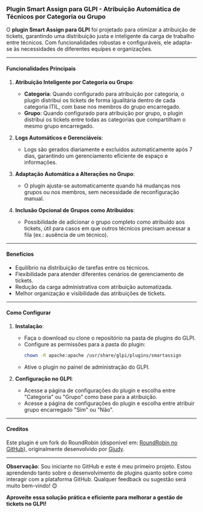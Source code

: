 ### Plugin Smart Assign para GLPI - Atribuição Automática de Técnicos por Categoria ou Grupo

O **plugin Smart Assign para GLPI** foi projetado para otimizar a atribuição de tickets, garantindo uma distribuição justa e inteligente da carga de trabalho entre técnicos. Com funcionalidades robustas e configuráveis, ele adapta-se às necessidades de diferentes equipes e organizações.

---

#### **Funcionalidades Principais**

1. **Atribuição Inteligente por Categoria ou Grupo**:
   - **Categoria**: Quando configurado para atribuição por categoria, o plugin distribui os tickets de forma igualitária dentro de cada categoria ITIL, com base nos membros do grupo encarregado.
   - **Grupo**: Quando configurado para atribuição por grupo, o plugin distribui os tickets entre todas as categorias que compartilham o mesmo grupo encarregado.

2. **Logs Automáticos e Gerenciáveis**:
   - Logs são gerados diariamente e excluídos automaticamente após 7 dias, garantindo um gerenciamento eficiente de espaço e informações.

3. **Adaptação Automática a Alterações no Grupo**:
   - O plugin ajusta-se automaticamente quando há mudanças nos grupos ou nos membros, sem necessidade de reconfiguração manual.

4. **Inclusão Opcional de Grupos como Atribuídos**:
   - Possibilidade de adicionar o grupo completo como atribuído aos tickets, útil para casos em que outros técnicos precisam acessar a fila (ex.: ausência de um técnico).

---

#### **Benefícios**
- Equilíbrio na distribuição de tarefas entre os técnicos.
- Flexibilidade para atender diferentes cenários de gerenciamento de tickets.
- Redução da carga administrativa com atribuição automatizada.
- Melhor organização e visibilidade das atribuições de tickets.

---

#### **Como Configurar**
1. **Instalação**:
   - Faça o download ou clone o repositório na pasta de plugins do GLPI.
   - Configure as permissões para a pasta do plugin:
     ```bash
     chown -R apache:apache /usr/share/glpi/plugins/smartassign
     ```
   - Ative o plugin no painel de administração do GLPI.

2. **Configuração no GLPI**:
   - Acesse a página de configurações do plugin e escolha entre "Categoria" ou "Grupo" como base para a atribuição.
   - Acesse a página de configurações do plugin e escolha entre atribuir grupo encarregado "Sim" ou "Não".

---

#### **Creditos**
Este plugin é um fork do RoundRobin (disponível em: [RoundRobin no GitHub](https://github.com/initiativa/roundrobin)), originalmente desenvolvido por [Giudy](https://github.com/Giudy).

---

**Observação**: Sou iniciante no GitHub e este é meu primeiro projeto. Estou aprendendo tanto sobre o desenvolvimento de plugins quanto sobre como interagir com a plataforma GitHub. Qualquer feedback ou sugestão será muito bem-vindo! 😊

**Aproveite essa solução prática e eficiente para melhorar a gestão de tickets no GLPI!**